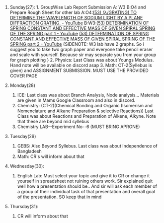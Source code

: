 1. Sunday(27):
		1. GroupWise Lab Report Submission
	 A: W3
	 B:O4
	 and Prepare Rough Sheet for other lab
	 A:O4:[(53) (λ/GRATING) TO DETERMINE THE WAVELENGTH OF SODIUM LIGHT BY A PLANE DIFFRACTION GRATING. - YouTube](https://www.youtube.com/watch?v=EoWNlsf6Sjg&t=85s&ab_channel=RS)
	B:W3:[(53) DETERMINATION OF SPRING CONSTANT AND EFFECTIVE MASS OF GIVEN SPIRAL SPRING OF THE SPRING part 1 - YouTube](https://www.youtube.com/watch?v=2r4OvdHZ7qc&ab_channel=BitterCold) [(53) DETERMINATION OF SPRING CONSTANT AND EFFECTIVE MASS OF GIVEN SPIRAL SPRING OF THE SPRING part 2 - YouTube](https://www.youtube.com/watch?v=t-hLA_kJN94&ab_channel=BitterCold)
	{SIDENOTE: W3 lab have 2 graphs. So i suggest you to take two graph paper and everyone take pencil eraser and scale with yourself. Because sir may separate you from your group for graph plotting }
		2. Physics: Last Class was about Youngs Modulus. Hand note will be available on discord asap
		3. Math: CT-2(Syllebus is given) and ASSIGNMENT SUBMISSION. MUST USE THE PROVIDED COVER PAGE

2. Monday(28)	
	 1. ICE: Last class was about Branch Analysis, Node analysis... Materials are given in Mams Google Classroom and also in discord.
	 2. Chemistry: (CT-2)(Chemical Bonding and Organic (Isomerism and Nomenclature and Alkane Preparation & selective Reactions))  Last Class was about Reactions and Preparation of Alkene, Alkyne. Note that these are beyond mid syllebus
	 4. Chemistry LAB--Experiment No--6  (MUST BRING APRONE)
3. Tuesday(29)
	1. GEBS: Also Beyond Syllebus. Last class was about Independence of Bangladesh
	2. Math: CR's will inform about that
4. Wednesday(30):
	1. English Lab: Must select your topic and give it to CR or change it yourself in spreadsheet not ruining others work. Sir explained quit well how a presentation should be.. And sir will ask each member of a group of their individual task of that presentation and overall goal of the presentation. SO keep that in mind
5. Thursday(31):
	1. CR will inform about that